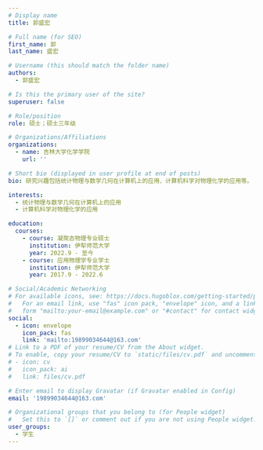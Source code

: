 ```yaml
---
# Display name
title: 郭盛宏

# Full name (for SEO)
first_name: 郭
last_name: 盛宏

# Username (this should match the folder name)
authors:
  - 郭盛宏

# Is this the primary user of the site?
superuser: false

# Role/position
role: 硕士；硕士三年级

# Organizations/Affiliations
organizations:
  - name: 吉林大学化学学院
    url: ''

# Short bio (displayed in user profile at end of posts)
bio: 研究兴趣包括统计物理与数学几何在计算机上的应用、计算机科学对物理化学的应用等。

interests:
  - 统计物理与数学几何在计算机上的应用
  - 计算机科学对物理化学的应用

education:
  courses:
    - course: 凝聚态物理专业硕士
      institution: 伊犁师范大学
      year: 2022.9 - 至今
    - course: 应用物理学专业学士
      institution: 伊犁师范大学
      year: 2017.9 - 2022.6

# Social/Academic Networking
# For available icons, see: https://docs.hugoblox.com/getting-started/page-builder/#icons
#   For an email link, use "fas" icon pack, "envelope" icon, and a link in the
#   form "mailto:your-email@example.com" or "#contact" for contact widget.
social:
  - icon: envelope
    icon_pack: fas
    link: 'mailto:19899034644@163.com'
# Link to a PDF of your resume/CV from the About widget.
# To enable, copy your resume/CV to `static/files/cv.pdf` and uncomment the lines below.
# - icon: cv
#   icon_pack: ai
#   link: files/cv.pdf

# Enter email to display Gravatar (if Gravatar enabled in Config)
email: '19899034644@163.com'

# Organizational groups that you belong to (for People widget)
#   Set this to `[]` or comment out if you are not using People widget.
user_groups:
  - 学生
---
```


